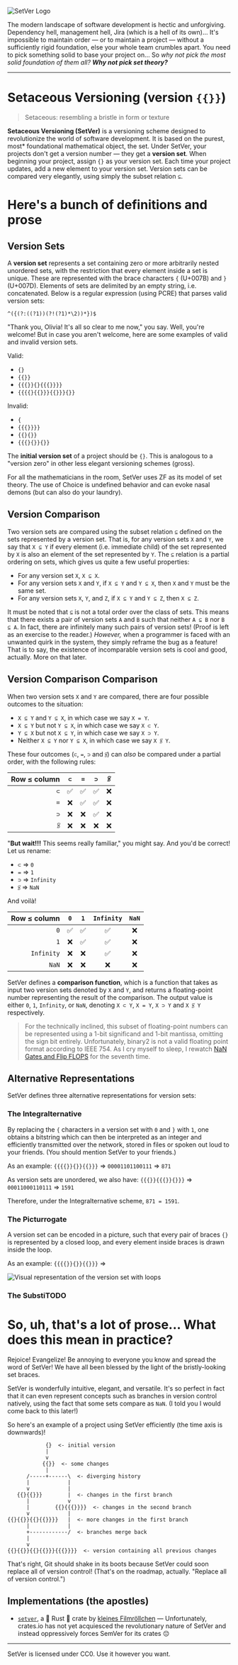 ![SetVer Logo](https://raw.githubusercontent.com/RocketRace/setver/main/logo.png)

The modern landscape of software development is hectic and unforgiving. Dependency hell, management hell, Jira (which is a hell of its own)... It's impossible to maintain order — or to maintain a project — without a sufficiently rigid foundation, else your whole team crumbles apart. You need to pick something solid to base your project on... So *why not pick the most solid foundation of them all?* ***Why not pick set theory?***

--------

# Setaceous Versioning (version `{{}}`)

> Setaceous: resembling a bristle in form or texture

**Setaceous Versioning (SetVer)** is a versioning scheme designed to revolutionize the world of software development. It is based on the purest, most* foundational mathematical object, the set. Under SetVer, your projects don't get a version number — they get a **version set**. When beginning your project, assign `{}` as your version set. Each time your project updates, add a new element to your version set. Version sets can be compared very elegantly, using simply the subset relation `⊆`.

# Here's a bunch of definitions and prose

## Version Sets

A **version set** represents a set containing zero or more arbitrarily nested unordered sets, with the restriction that every element inside a set is unique. These are represented with the brace characters `{` (U+007B) and `}` (U+007D). Elements of sets are delimited by an empty string, i.e. concatenated. Below is a regular expression (using PCRE) that parses valid version sets:

```regex
^({(?:((?1))(?!(?1)*\2))*})$
```

"Thank you, Olivia! It's all so clear to me now," you say. Well, you're welcome! But in case you aren't welcome, here are some examples of valid and invalid version sets.

Valid:
+ `{}`
+ `{{}}`
+ `{{{}}{}{{{}}}}`
+ `{{{{}{{}}}{{}}}{}}`

Invalid:
- `{`
- `{{{}}}}`
- `{{}{}}`
- `{{{}{}}{}}`

The **initial version set** of a project should be `{}`. This is analogous to a "version zero" in other less elegant versioning schemes (gross).

For all the mathematicians in the room, SetVer uses ZF as its model of set theory. The use of Choice is undefined behavior and can evoke nasal demons (but can also do your laundry).

## Version Comparison

Two version sets are compared using the subset relation `⊆` defined on the sets represented by a version set. That is, for any version sets `X` and `Y`, we say that `X ⊆ Y` if every element (i.e. immediate child) of the set represented by `X` is also an element of the set represented by `Y`. The `⊆` relation is a partial ordering on sets, which gives us quite a few useful properties: 

* For any version set `X`, `X ⊆ X`.
* For any version sets `X` and `Y`, if `X ⊆ Y` and `Y ⊆ X`, then `X` and `Y` must be the same set.
* For any version sets `X`, `Y`, and `Z`, if `X ⊆ Y` and `Y ⊆ Z`, then `X ⊆ Z`.

It must be noted that `⊆` is not a total order over the class of sets. This means that there exists a pair of version sets `A` and `B` such that neither `A ⊆ B` nor `B ⊆ A`. In fact, there are infinitely many such pairs of version sets! (Proof is left as an exercise to the reader.) *However,* when a programmer is faced with an unwanted quirk in the system, they simply reframe the bug as a feature! That is to say, the existence of incomparable version sets is cool and good, actually. More on that later.

## Version Comparison Comparison

When two version sets `X` and `Y` are compared, there are four possible outcomes to the situation:

* `X ⊆ Y` and `Y ⊆ X`, in which case we say `X = Y`.
* `X ⊆ Y` but not `Y ⊆ X`, in which case we say `X ⊂ Y`.
* `Y ⊆ X` but not `X ⊆ Y`, in which case we say `X ⊃ Y`.
* Neither `X ⊆ Y` nor `Y ⊆ X`, in which case we say `X ⫓̸ Y`.

These four outcomes (`⊂`, `=`, `⊃` and `⫓̸`) can *also* be compared under a partial order, with the following rules:

| Row ≤ column | `⊂` | `=` | `⊃` | `⫓̸` |
| ------------:|:---:|:---:|:---:|:---:|
|          `⊂` | ✅ | ✅ | ✅ | ❌ |
|          `=` | ❌ | ✅ | ✅ | ❌ |
|          `⊃` | ❌ | ❌ | ✅ | ❌ |
|          `⫓̸` | ❌ | ❌ | ❌ | ❌ |

"**But wait!!!** This seems really familiar," you might say. And you'd be correct! Let us rename:

* `⊂` => `0`
* `=` => `1`
* `⊃` => `Infinity`
* `⫓̸` => `NaN`

And voilà!

| Row ≤ column | `0` | `1` | `Infinity` | `NaN` |
| ------------:|:---:|:---:|:----------:|:-----:|
|          `0` | ✅ | ✅ | ✅ | ❌ |
|          `1` | ❌ | ✅ | ✅ | ❌ |
|   `Infinity` | ❌ | ❌ | ✅ | ❌ |
|        `NaN` | ❌ | ❌ | ❌ | ❌ |

SetVer defines a **comparison function**, which is a function that takes as input two version sets denoted by `X` and `Y`, and returns a floating-point number representing the result of the comparison. The output value is either `0`, `1`, `Infinity`, or `NaN`, denoting `X ⊂ Y`, `X = Y`, `X ⊃ Y` and `X ⫓̸ Y` respectively.

> For the technically inclined, this subset of floating-point numbers can be represented using a 1-bit significand and 1-bit mantissa, omitting the sign bit entirely. Unfortunately, binary2 is not a valid floating point format according to IEEE 754. As I cry myself to sleep, I rewatch [NaN Gates and Flip FLOPS](https://www.youtube.com/watch?v=5TFDG-y-EHs) for the seventh time.

## Alternative Representations

SetVer defines three alternative representations for version sets:

### The Integralternative

By replacing the `{` characters in a version set with `0` and `}` with `1`, one obtains a bitstring which can then be interpreted as an integer and efficiently transmitted over the network, stored in files or spoken out loud to your friends. (You should mention SetVer to your friends.) 

As an example: `{{{{}}{}}{{}}}` => `00001101100111` => `871`

As version sets are unordered, we also have: `{{{}}{{{}}{}}}` => `00011000110111` => `1591`

Therefore, under the Integralternative scheme, `871 = 1591`.

### The Picturrogate

A version set can be encoded in a picture, such that every pair of braces `{}` is represented by a closed loop, and every element inside braces is drawn inside the loop.

As an example: `{{{{}}{}}{{}}}` => 

![Visual representation of the version set with loops](https://raw.githubusercontent.com/RocketRace/setver/main/%7B%7B%7B%7D%7D%7B%7D%7D.png)

### The SubstiTODO

# So, uh, that's a lot of prose... What does this mean in practice?

Rejoice! Evangelize! Be annoying to everyone you know and spread the word of SetVer! We have all been blessed by the light of the bristly-looking set braces. 

SetVer is wonderfully intuitive, elegant, and versatile. It's so perfect in fact that it can even represent concepts such as branches in version control natively, using the fact that some sets compare as `NaN`. (I told you I would come back to this later!) 

So here's an example of a project using SetVer efficiently (the time axis is downwards)!

```
            {}  <- initial version
            |
            v
           {{}}  <- some changes
            |
      /-----+------\  <- diverging history
      |            |
      v            |
   {{}{{}}}        |  <- changes in the first branch
      |            v
      |        {{}{{{}}}}  <- changes in the second branch
      v            |
{{}{{}}{{}{{}}}}   |  <- more changes in the first branch
      |            |
      +------------/  <- branches merge back
      |
      v
{{}{{}}{{}{{}}}{{{}}}}  <- version containing all previous changes
```

That's right, Git should shake in its boots because SetVer could soon replace all of version control! (That's on the roadmap, actually. "Replace all of version control.")

## Implementations (the apostles)

* [`setver`](https://crates.io/crates/setver), a 🦀 Rust 🦀 crate by [kleines Filmröllchen](https://github.com/kleinesfilmroellchen) — Unfortunately, crates.io has not yet acquiesced the revolutionary nature of SetVer and instead oppressively forces SemVer for its crates 😔

--------

SetVer is licensed under CC0. Use it however you want.
